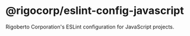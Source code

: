 
@rigocorp/eslint-config-javascript
==================================

Rigoberto Corporation's ESLint configuration for JavaScript projects.
